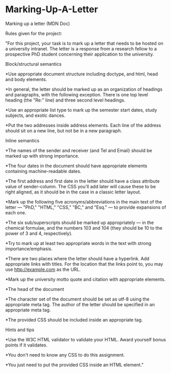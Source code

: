 # Marking-Up-A-Letter
 Marking up a letter (MDN Doc)


Rules given for the project:


"For this project, your task is to mark up a letter that needs to be hosted on a university intranet. The letter is a response from a research fellow to a prospective PhD student concerning their application to the university.


Block/structural semantics

*Use appropriate document structure including doctype, and html, head and body elements.

*In general, the letter should be marked up as an organization of headings and paragraphs, with the following exception. There is one top level heading (the "Re:" line) and three second level headings.

*Use an appropriate list type to mark up the semester start dates, study subjects, and exotic dances.

*Put the two addresses inside address elements. Each line of the address should sit on a new line, but not be in a new paragraph.


Inline semantics

*The names of the sender and receiver (and Tel and Email) should be marked up with strong importance.

*The four dates in the document should have appropriate elements containing machine-readable dates.

*The first address and first date in the letter should have a class attribute value of sender-column. The CSS you'll add later will cause these to be right aligned, as it should be in the case in a classic letter layout.

*Mark up the following five acronyms/abbreviations in the main text of the letter — "PhD," "HTML," "CSS," "BC," and "Esq." — to provide expansions of each one.

*The six sub/superscripts should be marked up appropriately — in the chemical formulae, and the numbers 103 and 104 (they should be 10 to the power of 3 and 4, respectively).

*Try to mark up at least two appropriate words in the text with strong importance/emphasis.

*There are two places where the letter should have a hyperlink. Add appropriate links with titles. For the location that the links point to, you may use http://example.com as the URL.

*Mark up the university motto quote and citation with appropriate elements.

*The head of the document

*The character set of the document should be set as utf-8 using the appropriate meta tag.
The author of the letter should be specified in an appropriate meta tag.

*The provided CSS should be included inside an appropriate tag.


Hints and tips

*Use the W3C HTML validator to validate your HTML. Award yourself bonus points if it validates.

*You don't need to know any CSS to do this assignment. 

*You just need to put the provided CSS inside an HTML element."